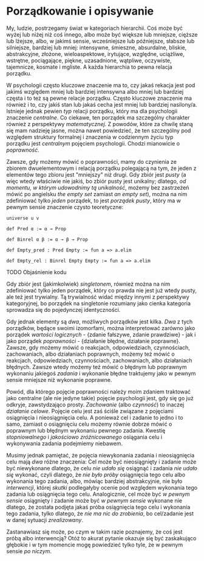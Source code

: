 <!-- -*- coding: utf-8 -*- -->
# Porządkowanie i opisywanie

My, ludzie, postrzegamy świat w kategoriach hierarchii. Coś może być wyżej lub niżej niż coś innego,
albo może być większe lub mniejsze, cięższe lub lżejsze, albo, w jakimś sensie, wcześniejsze lub
późniejsze, słabsze lub silniejsze, bardziej lub mniej: intensywne, śmieszne, absurdalne, bliskie,
abstrakcyjne, złożone, wieloaspektowe, irytujące, względne, uciążliwe, wstrętne, pociągające,
piękne, uzasadnione, wątpliwe, oczywiste, tajemnicze, kosmate i mgliste. A każda hierarchia to pewna
relacja porządku.

W psychologii często kluczowe znaczenie ma to, czy jakaś rekacja jest pod jakimś względem mniej lub
bardziej intensywna albo mniej lub bardziej częsta i to też są pewne relacje porządku. Często
kluczowe znaczenie ma również i to, czy jakiś stan lub jakaś cecha jest mniej lub bardziej
nasilony/a. Istnieje jednak pewien *typ* relacji porządku, który ma dla psychologii znaczenie
*centralne*. Co ciekawe, ten porządek ma szczególny charakter również z perspektywy
*matematycznej*. Z powodów, które za chwilę staną się mam nadzieję jasne, można nawet powiedzieć, że
ten szczególny pod względem struktury formalnej i znaczenia w codziennym życiu typ porządku jest
*centralnym* pojęciem psychologii. Chodzi mianowicie o *poprawność*.

Zawsze, gdy możemy mówić o poprawności, mamy do czynienia ze zbiorem dwuelementowym i relacją
porządku polegającą na tym, że jeden z elementów tego zbioru jest "mniejszy" niż drugi. Gdy zbiór
jest *pusty* (a więc wtedy właściwie nie jakiś, bo zbiór pusty jest unikalny; dlatego, *od momentu,
w którym udowodnimy tą unikalność*, możemy bez zastrzeżeń mówić po angielsku *the empty set* zamiast
*an empty set*), można na nim zdefiniować tylko *jeden* porządek, to jest *porządek pusty*, który ma
w pewnym sensie znaczenie czysto teoretyczne:

```lean
universe u v

def Pred α := α → Prop

def Binrel α β := α → β → Prop

def Empty_pred : Pred Empty := fun a => a.elim

def Empty_rel : Binrel Empty Empty := fun a => a.elim
```
TODO Objaśnienie kodu

Gdy zbiór jest (jakimkolwiek) *singletonem*, również można na nim zdefiniować tylko jeden porządek,
który co prawda nie jest już wtedy pusty, ale też jest trywialny. Tą trywialność widać między innymi
z perspektywy kategoryjnej, bo porządek na singletonie rozumiany jako cienka kategoria sprowadza się
do pojedynczej identyczności.

Gdy jednak elementy są *dwa*, możliwych porządków jest kilka. *Dwa* z tych porządków, będące swoimi
izomorfami, można interpretować zarówno jako porządek *wartości logicznych* - \{zdanie fałszywe,
zdanie prawdziwe\} - jak i jako porządek *poprawności* - \{działanie błędne, działanie
poprawne\}. Zawsze, gdy możemy mówić o reakcjach, odpowiedziach, czynnościach, zachowaniach, albo
działaniach poprawnych, możemy też mówić o reakcjach, odpowiedziach, czynnościach, zachowaniach,
albo działaniach błędnych. Zawsze wtedy możemy też mówić o błędnym lub poprawnym wykonaniu jakiegoś
*zadania* i wykonanie błędne traktujemy jako w pewnym sensie mniejsze niż wykonanie poprawne.

Powód, dla którego pojęcie poprawności należy moim zdaniem traktować jako centralne (ale nie jedyne
takie) pojęcie psychologii jest, gdy się go już odkryje, zawstydzająco prosty. *Zachowanie* (albo
*czynność*) to inaczej *działanie celowe*. Pojęcie celu jest zaś ściśle związane z pojęciami
osiągnięcia i nieosiągnięcia celu. A ponieważ cel i zadanie to jedno i to samo, zamiast o
osiągnięciu celu możemy równie dobrze mówić o poprawnym lub błędnym wykonaniu pewnego
zadania. Kwestię *stopniowalnego* i *jakościowo zróżnicowanego* osiągania celu i wykonywania zadania
podejmiemy niebawem.

Musimy jednak pamiętać, że pojęcia niewykonania zadania i nieosiągnięcia celu mają *dwa* różne
znaczenia: Cel może być nieosiągnięty i zadanie może być niewykonane dlatego, że celu *nie udało
się* osiągnąć i zadania *nie udało się* wykonać, czyli dlatego, że *nie było próby* osiągnięcia tego
celu albo wykonania tego zadania, albo, mówiąc bardziej abstrakcyjnie, nie było *interwencji*,
której *skutki* podlegałyby ocenie pod względem wykonania tego zadania lub osiągnięcia tego
celu. Analogicznie, cel może być *w pewnym sensie* osiągnięty i zadanie może być *w pewnym sensie*
wykonane nie dlatego, że została podjęta jakaś próba osiągnięcia tego celu i wykonania tego zadania,
tylko dlatego, że *nie ma nic do zrobienia*, bo cel/zadanie jest w danej sytuacji *zrealizowany*.

Zastanawiasz się może, po czym w takim razie poznajemy, że coś jest próbą albo interwencją? Otóż to
akurat pytanie okazuje się być zaskakująco głębokie i w tym momencie mogę powiedzieć tylko tyle, że
w pewnym sensie *po niczym*.

